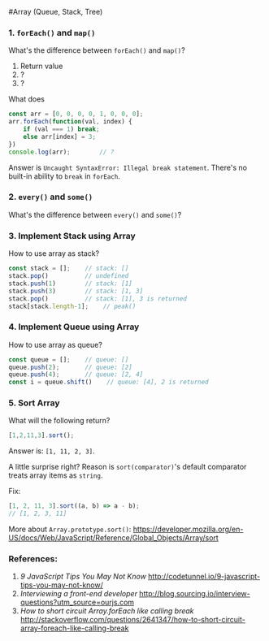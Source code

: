 #Array (Queue, Stack, Tree)

### 1. `forEach()` and `map()`
What's the difference between `forEach()` and `map()`?

 1. Return value
 2. ?
 3. ?

What does
```js
const arr = [0, 0, 0, 0, 1, 0, 0, 0];
arr.forEach(function(val, index) {
    if (val === 1) break;
    else arr[index] = 3;
})
console.log(arr);        // ?
```
Answer is `Uncaught SyntaxError: Illegal break statement`. There's no built-in ability to `break` in `forEach`.

### 2. `every()` and `some()`
What's the difference between `every()` and `some()`?


### 3. Implement Stack using Array
How to use array as stack?
```js
const stack = [];    // stack: []
stack.pop()          // undefined
stack.push(1)        // stack: [1]
stack.push(3)        // stack: [1, 3]
stack.pop()          // stack: [1], 3 is returned
stack[stack.length-1];    // peak()
```
### 4. Implement Queue using Array
How to use array as queue?
```js
const queue = [];    // queue: []
queue.push(2);       // queue: [2]        
queue.push(4);       // queue: [2, 4]
const i = queue.shift()    // queue: [4], 2 is returned
```
### 5. Sort Array
What will the following return?
```js
[1,2,11,3].sort();
```
Answer is: `[1, 11, 2, 3]`.

A little surprise right? Reason is `sort(comparator)`'s default comparator treats array items as `string`.

Fix:
```js
[1, 2, 11, 3].sort((a, b) => a - b);
// [1, 2, 3, 11]
```
More about `Array.prototype.sort()`: https://developer.mozilla.org/en-US/docs/Web/JavaScript/Reference/Global_Objects/Array/sort

### References:
1. _9 JavaScript Tips You May Not Know_
http://codetunnel.io/9-javascript-tips-you-may-not-know/
2. _Interviewing a front-end developer_ http://blog.sourcing.io/interview-questions?utm_source=ourjs.com
3. _How to short circuit Array.forEach like calling break_ http://stackoverflow.com/questions/2641347/how-to-short-circuit-array-foreach-like-calling-break